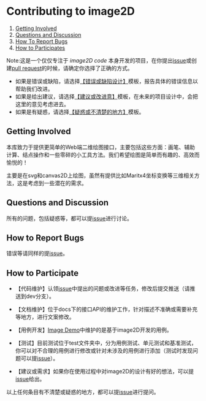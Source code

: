 # Contributing to image2D

1. [Getting Involved](#getting-involved)
2. [Questions and Discussion](#questions-and-discussion)
3. [How To Report Bugs](#how-to-report-bugs)
4. [How to Participates](#how-to-participate)

Note:这是一个仅仅专注于 *image2D code* 本身开发的项目，在你提出[issue](https://github.com/yelloxing/image2D/issues)或创建[pull request](https://github.com/yelloxing/image2D/pulls)的时候，请确定你选择了正确的方式。
* 如果是错误或缺陷，请选择[【错误或缺陷设计】](https://github.com/yelloxing/image2D/issues/new/choose)模板，报告具体的错误信息以帮助我们改进。
* 如果是给出建议，请选择[【建议或改进意】](https://github.com/yelloxing/image2D/issues/new/choose)模板，在未来的项目设计中，会把这里的意见考虑进去。
* 如果是有疑惑，请选择[【疑惑或不清楚的地方】](https://github.com/yelloxing/image2D/issues/new/choose)模板。

## Getting Involved

本库致力于提供更简单的Web端二维绘图接口，主要包括这些方面：画笔、辅助计算、结点操作和一些零碎的小工具方法。我们希望绘图是简单而有趣的、高效而愉悦的！

主要是在svg和canvas2D上绘图，虽然有提供比如Maritx4坐标变换等三维相关方法，这是考虑到一些潜在的需求。

## Questions and Discussion
所有的问题，包括疑惑等，都可以提[issue](https://github.com/yelloxing/image2D/issues)进行讨论。

## How to Report Bugs
错误等请同样的提[issue](https://github.com/yelloxing/image2D/issues)。

## How to Participate

- 【代码维护】认领[issue](https://github.com/yelloxing/image2D/issues)中提出的问题或改进等任务，修改后提交推送（请推送到dev分支）。

- 【文档维护】位于docs下的接口API的维护工作，针对描述不准确或需要补充等地方，进行文案修改。

- 【用例开发】[Image Demo](https://github.com/yelloxing/2D-Examples)中维护的是基于image2D开发的用例。

- 【测试】目前测试位于test文件夹中，分为用例测试、单元测试和基准测试，你可以对不合理的用例进行修改或针对未涉及的用例进行添加（测试时发现问题可以提[issue](https://github.com/yelloxing/image2D/issues)）。

- 【建议或需求】如果你在使用过程中对image2D的设计有好的想法，可以提[issue](https://github.com/yelloxing/image2D/issues)给出。

以上任何条目有不清楚或疑惑的地方，都可以提[issue](https://github.com/yelloxing/image2D/issues)进行提问。
